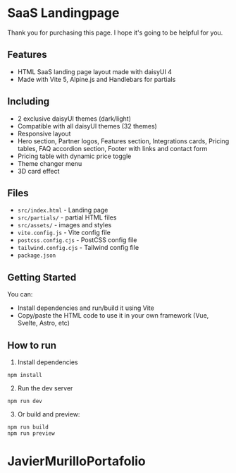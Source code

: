 # SaaS Landingpage

Thank you for purchasing this page. I hope it's going to be helpful for you.

## Features

- HTML SaaS landing page layout made with daisyUI 4
- Made with Vite 5, Alpine.js and Handlebars for partials

## Including

- 2 exclusive daisyUI themes (dark/light)
- Compatible with all daisyUI themes (32 themes)
- Responsive layout
- Hero section, Partner logos, Features section, Integrations cards, Pricing tables, FAQ accordion section, Footer with links and contact form
- Pricing table with dynamic price toggle
- Theme changer menu
- 3D card effect

## Files

- `src/index.html` - Landing page
- `src/partials/` - partial HTML files
- `src/assets/` - images and styles
- `vite.config.js` - Vite config file
- `postcss.config.cjs` - PostCSS config file
- `tailwind.config.cjs` - Tailwind config file
- `package.json`

## Getting Started

You can:

- Install dependencies and run/build it using Vite
- Copy/paste the HTML code to use it in your own framework (Vue, Svelte, Astro, etc)

## How to run

1. Install dependencies

```
npm install
```

2. Run the dev server

```
npm run dev
```

3. Or build and preview:

```
npm run build
npm run preview
```
# JavierMurilloPortafolio

